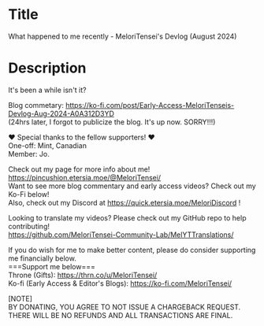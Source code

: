 # Title
What happened to me recently - MeloriTensei's Devlog (August 2024)<br>

# Description
It's been a while isn't it?<br>

Blog commetary: https://ko-fi.com/post/Early-Access-MeloriTenseis-Devlog-Aug-2024-A0A312D3YD<br>
(24hrs later, I forgot to publicize the blog. It's up now. SORRY!!!)<br>

❤️ Special thanks to the fellow supporters! ❤️<br>
One-off: Mint, Canadian<br>
Member: Jo.<br>

Check out my page for more info about me! https://pincushion.etersia.moe/@MeloriTensei/<br>
Want to see more blog commentary and early access videos? Check out my Ko-Fi below!<br>
Also, check out my Discord at https://quick.etersia.moe/MeloriDiscord !<br>

Looking to translate my videos? Please check out my GitHub repo to help contributing!<br>
https://github.com/MeloriTensei-Community-Lab/MelYTTranslations/<br>

If you do wish for me to make better content, please do consider supporting me financially below.<br>
===Support me below===<br>
Throne (Gifts): https://thrn.co/u/MeloriTensei/<br>
Ko-fi (Early Access & Editor's Blogs): https://ko-fi.com/MeloriTensei/<br>

[NOTE]<br>
BY DONATING, YOU AGREE TO NOT ISSUE A CHARGEBACK REQUEST. THERE WILL BE NO REFUNDS AND ALL TRANSACTIONS ARE FINAL.<br>
